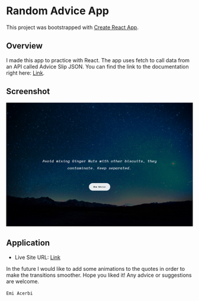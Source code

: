 # Random Advice App

This project was bootstrapped with [Create React App](https://github.com/facebook/create-react-app).

## Overview

I made this app to practice with React. The app uses fetch to call data from an API called Advice Slip JSON. You can find the link to the documentation right here: [Link](https://api.adviceslip.com/).

## Screenshot

![](screenshot.png)

## Application

- Live Site URL: [Link](https://emiacerbi.github.io/random-advice/)

In the future I would like to add some animations to the quotes in order to make the transitions smoother. Hope you liked it! Any advice or suggestions are welcome.

`Emi Acerbi`

